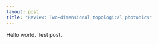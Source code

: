 ```yaml
---
layout: post
title: "Review: Two-dimensional topological photonics"
---
```


Hello world. Test post.
